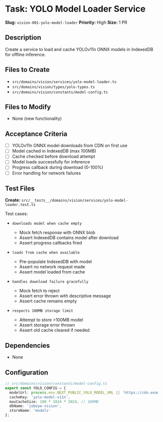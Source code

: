 # Task: YOLO Model Loader Service

**Slug:** `vision-001-yolo-model-loader`
**Priority:** High
**Size:** 1 PR

## Description
Create a service to load and cache YOLOv11n ONNX models in IndexedDB for offline inference.

## Files to Create
- `src/domains/vision/services/yolo-model-loader.ts`
- `src/domains/vision/types/yolo-types.ts`
- `src/domains/vision/constants/model-config.ts`

## Files to Modify
- None (new functionality)

## Acceptance Criteria
- [ ] YOLOv11n ONNX model downloads from CDN on first use
- [ ] Model cached in IndexedDB (max 100MB)
- [ ] Cache checked before download attempt
- [ ] Model loads successfully for inference
- [ ] Progress callback during download (0-100%)
- [ ] Error handling for network failures

## Test Files
**Create:** `src/__tests__/domains/vision/services/yolo-model-loader.test.ts`

Test cases:
- `downloads model when cache empty`
  - Mock fetch response with ONNX blob
  - Assert IndexedDB contains model after download
  - Assert progress callbacks fired
  
- `loads from cache when available`
  - Pre-populate IndexedDB with model
  - Assert no network request made
  - Assert model loaded from cache
  
- `handles download failure gracefully`
  - Mock fetch to reject
  - Assert error thrown with descriptive message
  - Assert cache remains empty
  
- `respects 100MB storage limit`
  - Attempt to store >100MB model
  - Assert storage error thrown
  - Assert old cache cleared if needed

## Dependencies
- None

## Configuration
```typescript
// src/domains/vision/constants/model-config.ts
export const YOLO_CONFIG = {
  modelUrl: process.env.NEXT_PUBLIC_YOLO_MODEL_URL || 'https://cdn.example.com/yolov11n.onnx',
  cacheKey: 'yolo-model-v11n',
  maxCacheSize: 100 * 1024 * 1024, // 100MB
  dbName: 'jobeye-vision',
  storeName: 'models'
};
```